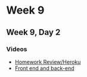 # Week 9

## Week 9, Day 2
### Videos
* [Homework Review/Heroku](https://youtu.be/1XQHL9Gxi_w)
* [Front end and back-end](https://youtu.be/S1E-YCgebzM)
